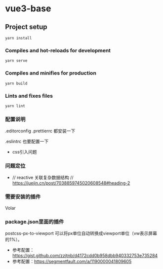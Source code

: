 # vue3-base

## Project setup
```
yarn install
```

### Compiles and hot-reloads for development
```
yarn serve
```

### Compiles and minifies for production
```
yarn build
```

### Lints and fixes files
```
yarn lint
```
### 配置说明
.editorconfig   .prettierrc
都安装一下

.eslintrc  也要配置一下

- css引入问题
<style lang="less" scoped>
@import url('../assets/style/todo');
</style>

### 问题定位
- // reactive 关联复杂数据结构
// https://juejin.cn/post/7038859745020608548#heading-2


### 需要安装的插件
Volar

### package.json里面的插件
postcss-px-to-viewport  可以将px单位自动转换成viewport单位（vw表示屏幕的1%）。
- 参考配置：https://gist.github.com/zzjtnb/d4172cdd0b958dbb940332753e735284
- 参考配置：https://segmentfault.com/a/1190000041809605

